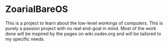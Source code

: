 # ZoarialBareOS

This is a project to learn about the low-level workings of computers.
This is purely a passion project with no real end-goal in mind. 
Most of the work done will be inspired by the pages on wiki.osdev.org and will be tailored to my specific needs.